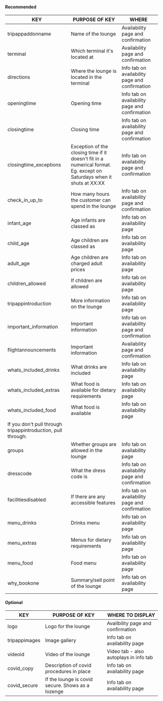 #### Recommended

| KEY                                                          | PURPOSE OF KEY                                                                                                          | WHERE                                          |
|--------------------------------------------------------------|-------------------------------------------------------------------------------------------------------------------------|------------------------------------------------|
| tripappaddonname                                             | Name of the lounge                                                                                                      | Availability page and confirmation             |
| terminal                                                     | Which terminal it's located at                                                                                          | Availability page and confirmation             |
| directions                                                   | Where the lounge is located in the terminal                                                                             | Info tab on availability page and confirmation |
| openingtime                                                  | Opening time                                                                                                            | Info tab on availability page and confirmation |
| closingtime                                                  | Closing time                                                                                                            | Info tab on availability page and confirmation |
| closingtime\_exceptions                                      | Exception of the closing time if it doesn't fit in a numerical format\. Eg\. except on Saturdays when it shuts at XX:XX | Info tab on availability page and confirmation |
| check\_in\_up\_to                                            | How many hours the customer can spend in the lounge                                                                     | Info tab on availability page and confirmation |
| infant\_age                                                  | Age infants are classed as                                                                                              | Info tab on availability page                  |
| child\_age                                                   | Age children are classed as                                                                                             | Info tab on availability page                  |
| adult\_age                                                   | Age children are charged adult prices                                                                                   | Info tab on availability page                  |
| children\_allowed                                            | If children are allowed                                                                                                 | Info tab on availability page                  |
| tripappintroduction                                          | More information on the lounge                                                                                          | Info tab on availability page                  |
| important\_information                                       | Important information                                                                                                   | Info tab on availability page and confirmation |
| flightannouncements                                          | Important information                                                                                                   | Availability page and confirmation             |
| whats\_included\_drinks                                      | What drinks are included                                                                                                | Info tab on availability page                  |
| whats\_included\_extras                                      | What food is available for dietary requirements                                                                         | Info tab on availability page                  |
| whats\_included\_food                                        | What food is available                                                                                                  | Info tab on availability page                  |
| If you don't pull through tripappintroduction, pull through: |                                                                                                                         |                                                |
| groups                                                       | Whether groups are allowed in the lounge                                                                                | Info tab on availability page                  |
| dresscode                                                    | What the dress code is                                                                                                  | Info tab on availability page and confirmation |
| facilitiesdisabled                                           | If there are any accessible features                                                                                    | Info tab on availability page and confirmation |
| menu\_drinks                                                 | Drinks menu                                                                                                             | Info tab on availability page                  |
| menu\_extras                                                 | Menus for dietary requirements                                                                                          | Info tab on availability page                  |
| menu\_food                                                   | Food menu                                                                                                               | Info tab on availability page                  |
| why\_bookone                                                 | Summary/sell point of the lounge                                                                                        | Info tab on availability page                  |

#### Optional

| KEY           | PURPOSE OF KEY                                    | WHERE TO DISPLAY                        |
|---------------|---------------------------------------------------|-----------------------------------------|
| logo          | Logo for the lounge                               | Availbility page and confirmation       |
| tripappimages | Image gallery                                     | Info tab on availability page           |
| videoid       | Video of the lounge                               | Video tab \- also autoplays in info tab |
| covid_copy    | Description of covid procedures in place          | Info tab on availability page           |
| covid_secure  | If the lounge is covid secure. Shows as a lozenge | Info tab on availability page           |


